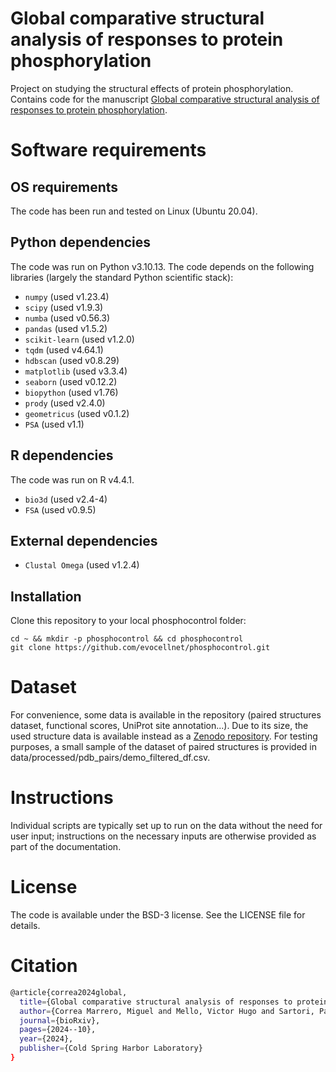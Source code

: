 # Global comparative structural analysis of responses to protein phosphorylation

Project on studying the structural effects of protein phosphorylation.
Contains code for the manuscript [Global comparative structural analysis of responses to protein phosphorylation](https://doi.org/10.1101/2024.10.18.617420).

# Software requirements

## OS requirements
The code has been run and tested on Linux (Ubuntu 20.04).

## Python dependencies
The code was run on Python v3.10.13. The code depends on the following libraries (largely the standard Python scientific stack):

- `numpy`  (used v1.23.4)
- `scipy`  (used v1.9.3)
- `numba`  (used v0.56.3)
- `pandas`  (used v1.5.2)
- `scikit-learn`  (used v1.2.0)
- `tqdm`  (used v4.64.1)
- `hdbscan`  (used v0.8.29)
- `matplotlib`  (used v3.3.4)
- `seaborn`  (used v0.12.2)
- `biopython`  (used v1.76)
- `prody`  (used v2.4.0)
- `geometricus`  (used v0.1.2)
- `PSA` (used v1.1)

## R dependencies
The code was run on R v4.4.1.

- `bio3d` (used v2.4-4)
- `FSA`  (used v0.9.5)

## External dependencies
- `Clustal Omega` (used v1.2.4)

## Installation

Clone this repository to your local phosphocontrol folder:

    cd ~ && mkdir -p phosphocontrol && cd phosphocontrol
    git clone https://github.com/evocellnet/phosphocontrol.git

# Dataset
For convenience, some data is available in the repository (paired structures dataset, functional scores, UniProt site annotation...). Due to its size, the used structure data is available instead as a [Zenodo repository](https://doi.org/10.5281/zenodo.14217157). For testing purposes, a small sample of the dataset of paired structures is provided in data/processed/pdb_pairs/demo_filtered_df.csv.

# Instructions
Individual scripts are typically set up to run on the data without the need for user input; instructions on the necessary inputs are otherwise provided as part of the documentation.

# License
The code is available under the BSD-3 license. See the LICENSE file for details.

# Citation

```bash
@article{correa2024global,
  title={Global comparative structural analysis of responses to protein phosphorylation},
  author={Correa Marrero, Miguel and Mello, Victor Hugo and Sartori, Pablo and Beltrao, Pedro},
  journal={bioRxiv},
  pages={2024--10},
  year={2024},
  publisher={Cold Spring Harbor Laboratory}
}
```

